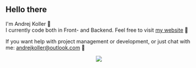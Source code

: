<body>
<div align="left">
  <h2>Hello there</h2>
</div>
<div>
  <p>I'm Andrej Koller 👋<br>
    I currently code both in Front- and Backend. Feel free to visit <a href="https://andrejkoller.com">my website</a> 💭
  </p>
</div>
<div>
  <p>
    If you want help with project management or development, or just chat with me: <a href="mailto:andrejkoller@outlook.com">andrejkoller@outlook.com</a> 📧
  </p>
</div>
<div align="center">
  <p>
    <img src="https://skillicons.dev/icons?i=html,css,js,angular,tailwind,bootstrap,figma,dotnet,java,wordpress,wasm)](https://skillicons.dev">
  </p>
</div>
</body>
